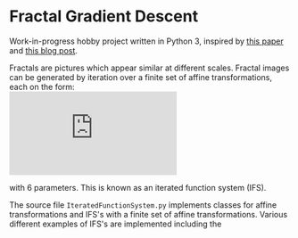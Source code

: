 # Fractal Gradient Descent
Work-in-progress hobby project written in Python 3, inspired by [this paper](http://demo.cs.brandeis.edu/papers/wcci98.pdf) and [this blog post](https://hardmath123.github.io/chaos-game-fractal-foliage.html). 

Fractals are pictures which appear similar at different scales. Fractal images can be generated by iteration over a finite set of affine transformations, each on the form:  
![](https://latex.codecogs.com/svg.latex?%5Cbegin%7Bpmatrix%7D%20x_%7Bn+1%7D%5C%5C%20y_%7Bn+1%7D%20%5Cend%7Bpmatrix%7D%20%3D%20%5Cbegin%7Bpmatrix%7D%20a%20%26%20b%20%5C%5C%20c%20%26%20d%20%5Cend%7Bpmatrix%7D%20%5Cbegin%7Bpmatrix%7D%20x_%7Bn%7D%5C%5C%20y_%7Bn%7D%20%5Cend%7Bpmatrix%7D%20+%20%5Cbegin%7Bpmatrix%7D%20e%5C%5C%20f%20%5Cend%7Bpmatrix%7D)

with 6 parameters. This is known as an iterated function system (IFS). 

The source file `IteratedFunctionSystem.py` implements classes for affine transformations and IFS's with a finite set of affine transformations. Various different examples of IFS's are implemented including the 
